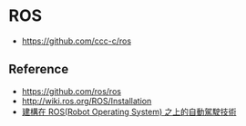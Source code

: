 # ROS

* https://github.com/ccc-c/ros

## Reference

* https://github.com/ros/ros
* http://wiki.ros.org/ROS/Installation
* [建構在 ROS(Robot Operating System) 之上的自動駕駛技術](https://hackmd.io/@sysprog/ros-autonomous-vehicle)
